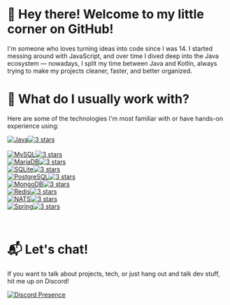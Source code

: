 # 👋 Hey there! Welcome to my little corner on GitHub!

I'm someone who loves turning ideas into code since I was 14. I started messing around with JavaScript, and over time I dived deep into the Java ecosystem — nowadays, I split my time between Java and Kotlin, always trying to make my projects cleaner, faster, and better organized.

# 🧭 What do I usually work with?

Here are some of the technologies I'm most familiar with or have hands-on experience using:


<a href="https://www.java.com/" target="_blank"><div><img src="https://img.shields.io/badge/JAVA-ED8B00?style=flat&logo=java&logoColor=white" alt="Java" /><img src="https://img.shields.io/badge/%E2%98%85%E2%98%85%E2%98%85-white?style=flat&color=grey" alt="3 stars" /></div></a>
<br>
<a href="https://www.mysql.com/" target="_blank"><div><img src="https://img.shields.io/badge/MYSQL-4479A1?style=flat&logo=mysql&logoColor=white" alt="MySQL" /><img src="https://img.shields.io/badge/%E2%98%85%E2%98%85%E2%98%85-white?style=flat&color=grey" alt="3 stars" /></div></a>
<a href="https://mariadb.org/" target="_blank"><div><img src="https://img.shields.io/badge/MARIADB-003545?style=flat&logo=mariadb&logoColor=white" alt="MariaDB" /><img src="https://img.shields.io/badge/%E2%98%85%E2%98%85%E2%98%85-white?style=flat&color=grey" alt="3 stars" /></div></a>
<a href="https://www.sqlite.org/index.html" target="_blank"><div><img src="https://img.shields.io/badge/SQLITE-003B57?style=flat&logo=sqlite&logoColor=white" alt="SQLite" /><img src="https://img.shields.io/badge/%E2%98%85%E2%98%85%E2%98%85-white?style=flat&color=grey" alt="3 stars" /></div></a>
<a href="https://www.postgresql.org/" target="_blank"><div><img src="https://img.shields.io/badge/POSTGRESQL-316192?style=flat&logo=postgresql&logoColor=white" alt="PostgreSQL" /><img src="https://img.shields.io/badge/%E2%98%85%E2%98%85%E2%98%85-white?style=flat&color=grey" alt="3 stars" /></div></a>
<a href="https://www.mongodb.com/" target="_blank"><div><img src="https://img.shields.io/badge/MONGODB-47A248?style=flat&logo=mongodb&logoColor=white" alt="MongoDB" /><img src="https://img.shields.io/badge/%E2%98%85%E2%98%85%E2%98%85-white?style=flat&color=grey" alt="3 stars" /></div></a>
<a href="https://redis.io/" target="_blank"><div><img src="https://img.shields.io/badge/REDIS-DC382D?style=flat&logo=redis&logoColor=white" alt="Redis" /><img src="https://img.shields.io/badge/%E2%98%85%E2%98%85%E2%98%85-white?style=flat&color=grey" alt="3 stars" /></div></a>
<a href="https://nats.io/" target="_blank"><div><img src="https://img.shields.io/badge/NATS-222222?style=flat&logo=nats&logoColor=white" alt="NATS" /><img src="https://img.shields.io/badge/%E2%98%85%E2%98%85%E2%98%85-white?style=flat&color=grey" alt="3 stars" /></div></a>
<a href="https://spring.io/" target="_blank"><div><img src="https://img.shields.io/badge/SPRING-6DB33F?style=flat&logo=spring&logoColor=white" alt="Spring" /><img src="https://img.shields.io/badge/%E2%98%85%E2%98%85%E2%98%85-white?style=flat&color=grey" alt="3 stars" /></div></a>

<br/>

# 📬 Let's chat!

If you want to talk about projects, tech, or just hang out and talk dev stuff, hit me up on Discord!

[![Discord Presence](https://lanyard.cnrad.dev/api/788960311541366816)](https://discord.com/users/788960311541366816)
